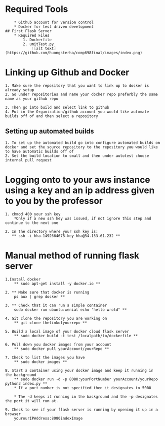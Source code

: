 # Required Tools
		* Github account for version control
		* Docker for test driven development
	## First Flask Server
		* Required Files
			1. Dockerfile
			2. unitTest.py
				![alt text](https://github.com/huongsterha/comp698final/images/index.png)

# Linking up Github and Docker 
	1. Make sure the repository that you want to link up to docker is already setup
	2. Go under repositories and name your docker repo preferbly the same name as your github repo

	3. Then go into build and select link to github
	4. Put in the Organization/github account you would like automate builds off of and then select a repository 
## Setting up automated builds

	1. To set up the automated build go into configure automated builds on docker and set the source repository to the repository you would like to have automatic builds off of
	2. Set the build location to small and then under autotest choose internal pull request

# Logging onto to your aws instance using a key and an ip address given to you by the professor
	1. chmod 400 your ssh key
		*Only if a new ssh key was issued, if not ignore this step and continue to the next one

	2. In the directory where your ssh key is:
	   ** ssh -i hha-1492664675.key hha@54.153.61.232 **

# Manual method of running flask server

	1.Install docker
		** sudo apt-get install -y docker.io **

	2. ** Make sure that docker is running
		ps aux | grep docker **

	3. ** Check that it can run a simple container
		sudo docker run ubuntu:xenial echo "hello wrold" **

	4. Git clone the repository you are working on
		** git clone thelinkofyourrepo **

	5. Build a local image of your docker cloud flask server
		** sudo docker build -t test /localpath/to/dockerfile **

	6. Pull down you docker images from your account
		** sudo docker pull yourAccount/yourRepo **

	7. Check to list the images you have
		** sudo docker images **

	8. Start a container using your docker image and keep it running in the background
		** sudo docker run -d -p 8080:yourPortNumber yourAccount/yourRepo python3 index.py ** 
		* If a port number is not specified then it designates to 5000

		* The -d keeps it running in the background and the -p designates the port it will run at.

	9. Check to see if your flask server is running by opening it up in a browser
		yourourIPAddress:8080indexImage
